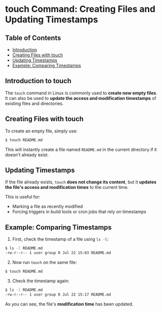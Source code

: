 
# touch Command: Creating Files and Updating Timestamps

## Table of Contents

* [Introduction](#introduction)
* [Creating Files with touch](#creating-files-with-touch)
* [Updating Timestamps](#updating-timestamps)
* [Example: Comparing Timestamps](#example-comparing-timestamps)

## Introduction to touch

The `touch` command in Linux is commonly used to **create new empty files**. It can also be used to **update the access and modification timestamps** of existing files and directories.


## Creating Files with touch

To create an empty file, simply use:

```bash
$ touch README.md
```

This will instantly create a file named `README.md` in the current directory if it doesn't already exist.


## Updating Timestamps

If the file already exists, `touch` **does not change its content**, but it **updates the file's access and modification times** to the current time.

This is useful for:

* Marking a file as recently modified
* Forcing triggers in build tools or cron jobs that rely on timestamps


## Example: Comparing Timestamps

1. First, check the timestamp of a file using `ls -l`:

```bash
$ ls -l README.md
-rw-r--r-- 1 user group 0 Jul 22 15:03 README.md
```

2. Now run `touch` on the same file:

```bash
$ touch README.md
```

3. Check the timestamp again:

```bash
$ ls -l README.md
-rw-r--r-- 1 user group 0 Jul 22 15:17 README.md
```

As you can see, the file's **modification time** has been updated.
